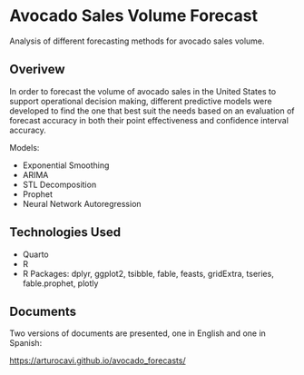 # Avocado Sales Volume Forecast
Analysis of different forecasting methods for avocado sales volume.

## Overivew
In order to forecast the volume of avocado sales in the United States to support operational decision making, different predictive models were developed to find the one that best suit the needs based on an evaluation of forecast accuracy in both their point effectiveness and confidence interval accuracy.

Models:
- Exponential Smoothing
- ARIMA
- STL Decomposition
- Prophet
- Neural Network Autoregression


## Technologies Used
- Quarto
- R
- R Packages: dplyr, ggplot2, tsibble, fable, feasts, gridExtra, tseries, fable.prophet, plotly

## Documents
Two versions of documents are presented, one in English and one in Spanish:

https://arturocavi.github.io/avocado_forecasts/
